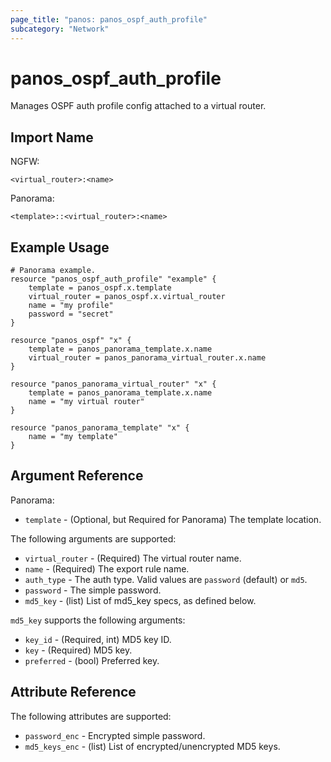 ```yaml
---
page_title: "panos: panos_ospf_auth_profile"
subcategory: "Network"
---
```


# panos_ospf_auth_profile

Manages OSPF auth profile config attached to a virtual router.


## Import Name

NGFW:

```
<virtual_router>:<name>
```

Panorama:

```
<template>::<virtual_router>:<name>
```


## Example Usage

```hcl
# Panorama example.
resource "panos_ospf_auth_profile" "example" {
    template = panos_ospf.x.template
    virtual_router = panos_ospf.x.virtual_router
    name = "my profile"
    password = "secret"
}

resource "panos_ospf" "x" {
    template = panos_panorama_template.x.name
    virtual_router = panos_panorama_virtual_router.x.name
}

resource "panos_panorama_virtual_router" "x" {
    template = panos_panorama_template.x.name
    name = "my virtual router"
}       

resource "panos_panorama_template" "x" {
    name = "my template"
}
```


## Argument Reference

Panorama:

* `template` - (Optional, but Required for Panorama) The template location.

The following arguments are supported:

* `virtual_router` - (Required) The virtual router name.
* `name` - (Required) The export rule name.
* `auth_type` - The auth type.  Valid values are `password` (default) or `md5`.
* `password` - The simple password.
* `md5_key` - (list) List of md5_key specs, as defined below.

`md5_key` supports the following arguments:

* `key_id` - (Required, int) MD5 key ID.
* `key` - (Required) MD5 key.
* `preferred` - (bool) Preferred key.


## Attribute Reference

The following attributes are supported:

* `password_enc` - Encrypted simple password.
* `md5_keys_enc` - (list) List of encrypted/unencrypted MD5 keys.

